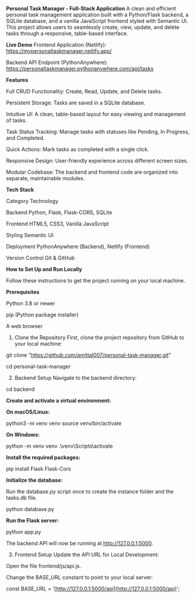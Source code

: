 **Personal Task Manager - Full-Stack Application**
A clean and efficient personal task management application built with a Python/Flask backend, a SQLite database, and a vanilla JavaScript frontend styled with Semantic UI. This project allows users to seamlessly create, view, update, and delete tasks through a responsive, table-based interface.

**Live Demo**
Frontend Application (Netlify): https://mypersonaltaskmanager.netlify.app/

Backend API Endpoint (PythonAnywhere): https://personaltaskmanager.pythonanywhere.com/api/tasks

**Features**

Full CRUD Functionality: Create, Read, Update, and Delete tasks.

Persistent Storage: Tasks are saved in a SQLite database.

Intuitive UI: A clean, table-based layout for easy viewing and management of tasks.

Task Status Tracking: Manage tasks with statuses like Pending, In Progress, and Completed.

Quick Actions: Mark tasks as completed with a single click.

Responsive Design: User-friendly experience across different screen sizes.

Modular Codebase: The backend and frontend code are organized into separate, maintainable modules.

**Tech Stack**

Category Technology

Backend Python, Flask, Flask-CORS, SQLite

Frontend HTML5, CSS3, Vanilla JavaScript

Styling Semantic UI

Deployment PythonAnywhere (Backend), Netlify (Frontend)

Version Control Git & GitHub

**How to Set Up and Run Locally**

Follow these instructions to get the project running on your local machine.

**Prerequisites**

Python 3.8 or newer

pip (Python package installer)

A web browser

1. Clone the Repository
   First, clone the project repository from GitHub to your local machine:

git clone "https://github.com/amittal007/personal-task-manager.git"

cd personal-task-manager

2. Backend Setup
   Navigate to the backend directory:

cd backend

**Create and activate a virtual environment:**

**On macOS/Linux:**

python3 -m venv venv
source venv/bin/activate

**On Windows:**

python -m venv venv
.\venv\Scripts\activate

**Install the required packages:**

pip install Flask Flask-Cors

**Initialize the database:**

Run the database.py script once to create the instance folder and the tasks.db file.

python database.py

**Run the Flask server:**

python app.py

The backend API will now be running at http://127.0.0.1:5000.

3. Frontend Setup
   Update the API URL for Local Development:

Open the file frontend/js/api.js.

Change the BASE_URL constant to point to your local server:

const BASE_URL = '[http://127.0.0.1:5000/api](http://127.0.0.1:5000/api)';
